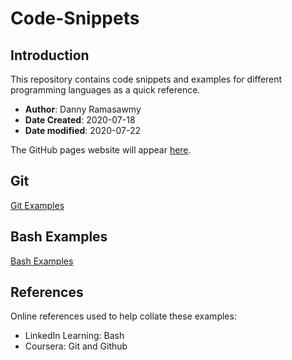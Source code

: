 # Code-Snippets

## Introduction
This repository contains code snippets and examples for different programming languages as a quick reference.

- **Author**: Danny Ramasawmy
- **Date Created**: 2020-07-18
- **Date modified**: 2020-07-22

The GitHub pages website will appear [here](https://dannyramasawmy.github.io/Code-Snippets/). 

## Git
[Git Examples](./Git/git_notes.md)

## Bash Examples
[Bash Examples](./BASH/bash_notes)

## References
Online references used to help collate these examples:
- LinkedIn Learning: Bash 
- Coursera: Git and Github